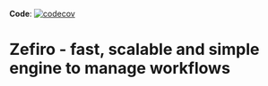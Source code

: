 **Code**: [![codecov](https://codecov.io/gh/zefiroproj/zefiro/graph/badge.svg?token=5DgmM1KzuQ)](https://codecov.io/gh/zefiroproj/zefiro)

# Zefiro - fast, scalable and simple engine to manage workflows